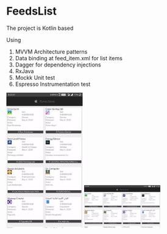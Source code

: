 # FeedsList

The project is Kotlin based

Using 
1. MVVM Architecture patterns
2. Data binding at feed_item.xml for list items
3. Dagger for dependency injections
4. RxJava
5. Mockk Unit test
6. Espresso Instrumentation test

<img src= "/Screenshot_20200504-202338.webp" width="200">
<img src= "/Screenshot_20200504-202349.webp" width="200">